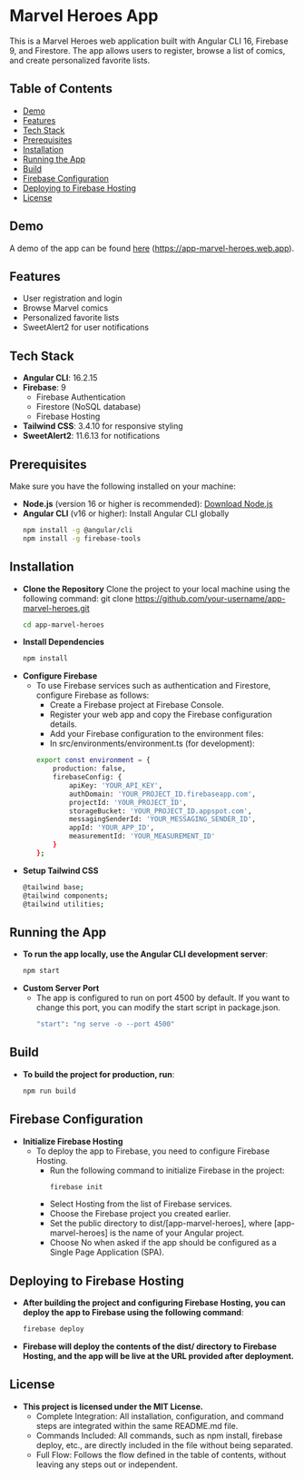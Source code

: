 # Marvel Heroes App

This is a Marvel Heroes web application built with Angular CLI 16, Firebase 9, and Firestore. The app allows users to register, browse a list of comics, and create personalized favorite lists.

## Table of Contents

- [Demo](#demo)
- [Features](#features)
- [Tech Stack](#tech-stack)
- [Prerequisites](#prerequisites)
- [Installation](#installation)
- [Running the App](#running-the-app)
- [Build](#build)
- [Firebase Configuration](#firebase-configuration)
- [Deploying to Firebase Hosting](#deploying-to-firebase-hosting)
- [License](#license)

## Demo

A demo of the app can be found [here](#) (https://app-marvel-heroes.web.app).

## Features

- User registration and login
- Browse Marvel comics
- Personalized favorite lists
- SweetAlert2 for user notifications

## Tech Stack

- **Angular CLI**: 16.2.15
- **Firebase**: 9
  - Firebase Authentication
  - Firestore (NoSQL database)
  - Firebase Hosting
- **Tailwind CSS**: 3.4.10 for responsive styling
- **SweetAlert2**: 11.6.13 for notifications

## Prerequisites

Make sure you have the following installed on your machine:

- **Node.js** (version 16 or higher is recommended): [Download Node.js](https://nodejs.org/)
- **Angular CLI** (v16 or higher): Install Angular CLI globally
  ```bash
  npm install -g @angular/cli
  npm install -g firebase-tools

## Installation
- **Clone the Repository**
    Clone the project to your local machine using the following command:
    git clone https://github.com/your-username/app-marvel-heroes.git
    ```bash
    cd app-marvel-heroes
- **Install Dependencies**
    ```bash
    npm install
- **Configure Firebase**
    - To use Firebase services such as authentication and Firestore, configure Firebase as follows:
       - Create a Firebase project at Firebase Console.
       - Register your web app and copy the Firebase configuration details.
       - Add your Firebase configuration to the environment files:
       - In src/environments/environment.ts (for development):
        ```bash
        export const environment = {
            production: false,
            firebaseConfig: {
                apiKey: 'YOUR_API_KEY',
                authDomain: 'YOUR_PROJECT_ID.firebaseapp.com',
                projectId: 'YOUR_PROJECT_ID',
                storageBucket: 'YOUR_PROJECT_ID.appspot.com',
                messagingSenderId: 'YOUR_MESSAGING_SENDER_ID',
                appId: 'YOUR_APP_ID',
                measurementId: 'YOUR_MEASUREMENT_ID'
            }
        };
- **Setup Tailwind CSS**
    ```bash
    @tailwind base;
    @tailwind components;
    @tailwind utilities;

## Running the App
- **To run the app locally, use the Angular CLI development server**:
    ```bash
    npm start

- **Custom Server Port**
    - The app is configured to run on port 4500 by default. If you want to change this port, you can modify the start script in package.json.
        ```bash
        "start": "ng serve -o --port 4500"

## Build
- **To build the project for production, run**:
    ```bash
    npm run build

## Firebase Configuration
- **Initialize Firebase Hosting**
    - To deploy the app to Firebase, you need to configure Firebase Hosting.
        - Run the following command to initialize Firebase in the project:
            ```bash
            firebase init
        - Select Hosting from the list of Firebase services.
        - Choose the Firebase project you created earlier.
        - Set the public directory to dist/[app-marvel-heroes], where [app-marvel-heroes] is the name of your Angular project.
        - Choose No when asked if the app should be configured as a Single Page Application (SPA).

## Deploying to Firebase Hosting
- **After building the project and configuring Firebase Hosting, you can deploy the app to Firebase using the following command**:
    ```bash
    firebase deploy
- **Firebase will deploy the contents of the dist/ directory to Firebase Hosting, and the app will be live at the URL provided after deployment.**

## License
- **This project is licensed under the MIT License.**
    - Complete Integration: All installation, configuration, and command steps are integrated within the same README.md file.
    - Commands Included: All commands, such as npm install, firebase deploy, etc., are directly included in the file without being separated.
    - Full Flow: Follows the flow defined in the table of contents, without leaving any steps out or independent.
